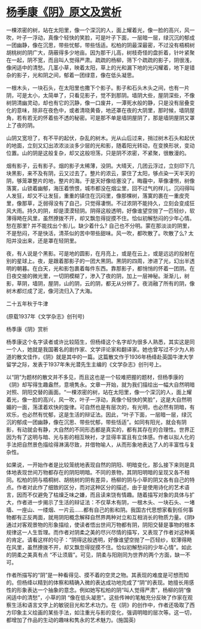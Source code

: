 # [杨季康《阴》原文及赏析](https://www.vrrw.net/wx/9091.html)

一棵浓密的树，站在太阳里，像一个深沉的人，面上耀着光，像一脸的高兴，风一吹，叶子一浮动，真像个轻快的笑脸，可是叶子下面，一层暗一层，绿沉沉的郁成一团幽静，像在沉思，带些忧郁，带些恬适。松柏的阴最深最密，不过没有梧桐树胡桃树的阴广大，荫蔽得多少地亩。因为那干儿高，树枝奇怪的盘折着，针叶紧聚在一起，阴不宽，而且叫人觉得严肃。疏疏的杨柳，筛下个疏疏的影子，阴很浅，像闲适中的清愁。几茎小草，映着太阳，草上的光和漏下地的光闪耀着，地下是错杂的影子，光和阴之间，郁着一团绿意，像在低头凝思。

一根木头，一块石头，在太阳里也撒下个影子。影子和石头木头之间，也有一片阴，可是太小，太简单了，只看见影子，觉不到那阴。墙阴大些，屋阴深些，不像树阴清幽灵动，却也有它的沉静，像一口废井，一潭死水般的静，只是没有层叠变化的意味，除非在夜色中，或者清晓黄昏，地还罩在夜的大阴里，那时候，墙阴屋角，若有若无的怀着些不透的秘密。可是那不单是墙阴屋阴了，那是墙阴屋阴又罩上了夜的阴。



山阴又宽坦了，有不平的起伏，杂乱的树木。光从山后过来，捎过树木石头和起伏的地面，立刻又幻出浓浓淡淡多少层的光和影，随着阳光转动，在变换形状，变动位置。山的阴是这般复杂，却又这般坦荡，只是阴不浓密，不紧聚，很散漫的。

烟有影子，云有影子。烟的影子太稀薄，没阴。大晴天，几团云浮过，立刻印下几块黑影，来不及有阴，云又过去了。整片的浓云，蒙住了太阳，够点染一天半天的阴，够笼罩整片的地，整片的海。于是天好像给塞没了。晦霾中，草像凄恻，树像落寞，山锁着幽郁，海压着愤恨，城市都没在烟尘里，回不过气的样儿，沉闷得叫人发狂，却又不让发狂，重重的镇住在沉闷里，像那棵树，落寞的裹在一重皮壳里，像那草，乏弱得没有了自己，只觉得凄恻。不过浓阴不能持久，立刻会变成狂风大雨。持久的阴，却是漠漠轻阴。阴得这般透明，好像谁望空抛了一匹轻纱，软薄得飏在风里，虽然撩拨不开，却又飘忽得捉摸不住。恰似初解愁闷的少年心情。愁在那里? 并不能找出个影儿。缺少着什么? 自己也不分明。蒙在那淡淡的阴里，不是愁闷，不是快活，清茶似的苦中带些甜味。风一吹，都吹散了。吹散了么? 太阳并没出来，还是罩在轻阴里。

夜，有人说是个黑影。可是地的圆影，在月亮上，或是在云上，或是远远的投射在别的星球上。夜，是跟着那影子的一团大黑阴。黑阴的四周，渗进了光，幻出半透明的朝暮。在白天，光和影包裹着每件东西。靠那影子，都悄悄的怀着一团阴。在日夜交接的微光里，一切阴模糊了，渗入了夜的阴，加上一层神秘。渐渐儿，树影，草阴，墙阴，屋阴，山的阴，云的阴，都无从分辨了。夜消融了所有的阴，像树木都烂成了泥，像河流归入了大海。

二十五年秋于牛津

(原载1937年《文学杂志》创刊号)

杨季康《阴》赏析

杨季康这个名字读者或许比较陌生，但杨绛这个名字却为很多人熟悉，其实这是同一个人，她就是我国著名的剧作家、文学评论家和翻译家。她也曾写过不少为人称道的散文佳作，《阴》就是其中的一篇。这篇散文作于1936年杨绛赴英国牛津大学留学之际，发表于1937年朱光潜先生主编的《文学杂志》创刊号上。

以“阴”为题材的散文并不多见，而且这也是一个较难把握的题材，但杨季康的《阴》却写得生趣盎然，意境隽永。文章一开始，就为我们描绘出一幅大自然明暗对照、阴阳交替的画面。“一棵浓密的树，站在太阳里，像一个深沉的人，面上耀着光，像一脸的高兴，风一吹，叶子一浮动，真像个轻快的笑脸”，这是大自然明媚的一面，荡漾着欢快的旋律。可自然也是有层次的，有光明，也必然有阴暗，有欢乐，也必然有忧郁，这是生活的辩证法。因此，“叶子下面，一层暗一层，绿沉沉的郁成一团幽静，像在沉思、带些忧郁，带些恬适”。如同有阳光，就会有阴影，有动就会有静，大自然的不同形态都是真实的，都有其存在的合理性。世界正因为有了这明与暗、光与影的相互映衬，才显得丰富且有立体感。作者以拟人化的手法把自然景色描绘得淋漓尽致，并借物喻人，从而形象地表达了人的丰富性与复杂性。

如果说，一开始作者是比较笼统地表现自然的阴阳、明暗变化，那么接下来则是具体地表现世间万物都存在的阴阳明暗。不同的景物，其阴阳明暗的呈现又各不相同。松柏的阴与梧桐树、胡桃树的阴有差异，杨柳的阴与小草的阴又各有自己的特点。作者对此作了细致的区分，而对这种区分的描述，由于是使用诗化的艺术语言，因而不仅避免了枯燥乏味之嫌，而且读来饶有情趣。随着描写对象的具体与扩大，作者进一步揭示了生活的辩证法：不仅草木有阴，一根木头、一块石头、一堵墙、一座山、一缕烟、一片云……都有自己的影和阴。我国古代思想家看到任何事物都有正反两面，就用阴阳概念解释自然界两种对立和互相消长的物质力量。《阴》通过对客观景物的形象描绘，使读者悟出世间万物都有阴，阴阳交替是事物的根本规律这一人生哲理。而作者对阴柔之美的尽兴尽情的描写，又表现了作者对这种美的肯定。请看这样的句子：“阴得这般透明，好像谁望空抛了一匹轻纱，软薄得飏在风里，虽然撩拨不开，却又飘忽得捉摸不住。恰似初解愁闷的少年心情”。如此的阴柔之美真有点 “不让须眉”。可见，阴柔与阳刚同为世界的两个方面，缺一不可。

作者所描写的“阴”是一种看得见、摸不着的空灵之物。其表现的难度是可想而知的。但杨绛以精到的体察和精确入微的表达成功地完成了“阴”的表现。她擅长用感性的形象表达一个抽象的意念。例如她写松柏的阴“叫人觉得严肃”，杨柳的阴“像闲适中的清愁”，小草的阴 “像在低头凝思”。这些传神的笔触充分反映了作家在观察生活和语言文字上的敏锐目光和艺术功力。在《阴》的创作中，作者还吸取了西方印象主义绘画的某些手法，如注重光与影的变化，强调明暗的层次等。这一切，都增加了作品的生动的趣味和隽永的艺术魅力。(施国英)

